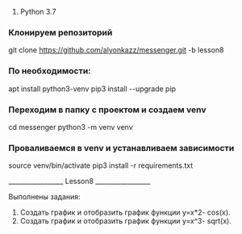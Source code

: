 1. Python 3.7


### Клонируем репозиторий ###

git clone https://github.com/alyonkazz/messenger.git -b lesson8


### По необходимости: ###

apt install python3-venv
pip3 install --upgrade pip


### Переходим в папку с проектом и создаем venv ###

cd messenger
python3 -m venv venv


### Проваливаемся в venv и устанавливаем зависимости ###

source venv/bin/activate
pip3 install -r requirements.txt




_________________ Lesson8 _________________

Выполнены задания:
1. Создать график и отобразить график функции y=x*2- cos(x).
2. Создать график и отобразить график функции y=x^3- sqrt(x).
